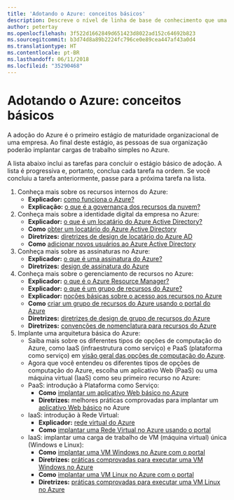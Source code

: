 ```yaml
---
title: 'Adotando o Azure: conceitos básicos'
description: Descreve o nível de linha de base de conhecimento que uma empresa precisa para adotar o Azure
author: petertay
ms.openlocfilehash: 3f522d1662849d651423d8022ad152c64692b823
ms.sourcegitcommit: b3d74d8a89b2224fc796ce0e89cea447af43a0d4
ms.translationtype: HT
ms.contentlocale: pt-BR
ms.lasthandoff: 06/11/2018
ms.locfileid: "35290468"
---
```

# <a name="adopting-azure-foundational"></a>Adotando o Azure: conceitos básicos

A adoção do Azure é o primeiro estágio de maturidade organizacional de uma empresa. Ao final deste estágio, as pessoas de sua organização poderão implantar cargas de trabalho simples no Azure.

A lista abaixo inclui as tarefas para concluir o estágio básico de adoção. A lista é progressiva e, portanto, conclua cada tarefa na ordem. Se você concluiu a tarefa anteriormente, passe para a próxima tarefa na lista. 

1. Conheça mais sobre os recursos internos do Azure:
    - **Explicador:** [como funciona o Azure?](azure-explainer.md)
    - **Explicação:** [o que é a governança dos recursos da nuvem?](governance-explainer.md)
2. Conheça mais sobre a identidade digital da empresa no Azure:
    - **Explicador:** [o que é um locatário do Azure Active Directory?](tenant-explainer.md)
    - **Como** [obter um locatário do Azure Active Directory](/azure/active-directory/develop/active-directory-howto-tenant?toc=/azure/architecture/cloud-adoption-guide/toc.json)
    - **Diretrizes:** [diretrizes de design de locatário do Azure AD](tenant.md)
    - **Como** [adicionar novos usuários ao Azure Active Directory](/azure/active-directory/add-users-azure-active-directory?toc=/azure/architecture/cloud-adoption-guide/toc.json)    
3. Conheça mais sobre as assinaturas no Azure:
    - **Explicador:** [o que é uma assinatura do Azure?](subscription-explainer.md)
    - **Diretrizes:** [design de assinatura do Azure](subscription.md)
4. Conheça mais sobre o gerenciamento de recursos no Azure: 
    - **Explicador:** [o que é o Azure Resource Manager?](resource-manager-explainer.md)
    - **Explicador:** [o que é um grupo de recursos do Azure?](resource-group-explainer.md)
    - **Explicador:** [noções básicas sobre o acesso aos recursos no Azure](/azure/active-directory/active-directory-understanding-resource-access?toc=/azure/architecture/cloud-adoption-guide/toc.json)
    - **Como** [criar um grupo de recursos do Azure usando o portal do Azure](/azure/azure-resource-manager/resource-group-portal?toc=/azure/architecture/cloud-adoption-guide/toc.json)
    - **Diretrizes:** [diretrizes de design de grupo de recursos do Azure](resource-group.md)
    - **Diretrizes:** [convenções de nomenclatura para recursos do Azure](/azure/architecture/best-practices/naming-conventions?toc=/azure/architecture/cloud-adoption-guide/toc.json)
5. Implante uma arquitetura básica do Azure:
    - Saiba mais sobre os diferentes tipos de opções de computação do Azure, como IaaS (infraestrutura como serviço) e PaaS (plataforma como serviço) em [visão geral das opções de computação do Azure](/azure/architecture/guide/technology-choices/compute-overview?toc=/azure/architecture/cloud-adoption-guide/toc.json).
    - Agora que você entendeu os diferentes tipos de opções de computação do Azure, escolha um aplicativo Web (PaaS) ou uma máquina virtual (IaaS) como seu primeiro recurso no Azure:
    - PaaS: introdução à Plataforma como Serviço:
        - **Como** [implantar um aplicativo Web básico no Azure](/azure/app-service/app-service-web-overview?toc=/azure/architecture/cloud-adoption-guide/toc.json)
        - **Diretrizes:** melhores práticas comprovadas para implantar um [aplicativo Web básico](/azure/architecture/reference-architectures/app-service-web-app/basic-web-app?toc=/azure/architecture/cloud-adoption-guide/toc.json) no Azure
    - IaaS: introdução à Rede Virtual:
        - **Explicador:** [rede virtual do Azure](/azure/virtual-network/virtual-networks-overview?toc=/azure/architecture/cloud-adoption-guide/toc.json)
        - **Como** [implantar uma Rede Virtual no Azure usando o portal](/azure/virtual-network/virtual-networks-create-vnet-arm-pportal?toc=/azure/architecture/cloud-adoption-guide/toc.json)
    - IaaS: implantar uma carga de trabalho de VM (máquina virtual) única (Windows e Linux):
        - **Como** [implantar uma VM Windows no Azure com o portal](/azure/virtual-machines/windows/quick-create-portal?toc=/azure/architecture/cloud-adoption-guide/toc.json)
        - **Diretrizes:** [práticas comprovadas para executar uma VM Windows no Azure](/azure/architecture/reference-architectures/virtual-machines-windows/single-vm?toc=/azure/architecture/cloud-adoption-guide/toc.json)
        - **Como** [implantar uma VM Linux no Azure com o portal](/azure/virtual-machines/linux/quick-create-portal?toc=/azure/architecture/cloud-adoption-guide/toc.json)
        - **Diretrizes:** [práticas comprovadas para executar uma VM Linux no Azure](/azure/architecture/reference-architectures/virtual-machines-linux/single-vm?toc=/azure/architecture/cloud-adoption-guide/toc.json)
